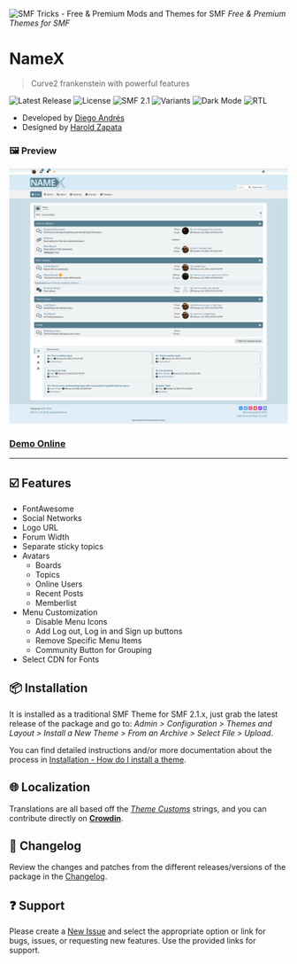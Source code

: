 ![SMF Tricks - Free & Premium Mods and Themes for SMF](https://smftricks.com/logos/logo.png) *Free & Premium Themes for SMF*

# NameX
> Curve2 frankenstein with powerful features

![Latest Release](https://img.shields.io/github/v/release/SMFTricks/NameX.svg?style=flat&logo=github&color=green) ![License](https://img.shields.io/badge/License-MIT-248049) ![SMF 2.1](https://img.shields.io/badge/SMF-2.1-3f73a0) ![Variants](https://img.shields.io/badge/Color%20Variants-Yes-6041a3) ![Dark Mode](https://img.shields.io/badge/Dark%20Mode-Yes-4d827f) ![RTL](https://img.shields.io/badge/RLT%20Support-Yes-bf9d73)
* Developed by [Diego Andrés](https://github.com/DiegoAndresCortes)
* Designed by [Harold Zapata](https://smftricks.com/index.php?action=profile;u=17)

### 🖼️ Preview
![Theme Preview](https://github.com/SMFTricks/NameX/blob/main/_assets/preview.gif)
### [Demo Online](http://demo21.smftricks.com/index.php?theme=4)
---
## ☑️ Features
- FontAwesome
- Social Networks
- Logo URL
- Forum Width
- Separate sticky topics
- Avatars
  - Boards
  - Topics
  - Online Users
  - Recent Posts
  - Memberlist
- Menu Customization
  - Disable Menu Icons
  - Add Log out, Log in and Sign up buttons
  - Remove Specific Menu Items
  - Community Button for Grouping
- Select CDN for Fonts

## 📦 Installation
It is installed as a traditional SMF Theme for SMF 2.1.x, just grab the latest release of the package and go to: *Admin > Configuration > Themes and Layout > Install a New Theme > From an Archive > Select File > Upload*.

You can find detailed instructions and/or more documentation about the process in [Installation - How do I install a theme](https://wiki.simplemachines.org/smf/Installation_-_How_do_I_install_a_theme).

## 🌐 Localization
Translations are all based off the *[Theme Customs](https://github.com/SMFTricks/Theme-Customs)* strings, and you can contribute directly on **[Crowdin](https://crowdin.com/project/smf-theme-customs)**.

## 🔨 Changelog
Review the changes and patches from the different releases/versions of the package in the [Changelog](https://github.com/SMFTricks/NameX/blob/main/CHANGELOG.md).

## ❓ Support
Please create a [New Issue](https://github.com/SMFTricks/NameX/issues/new/choose) and select the appropriate option or link for bugs, issues, or requesting new features. Use the provided links for support.